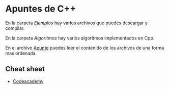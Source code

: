 # Apuntes de C++

En la carpeta *Ejemplos* hay varios archivos que puedes descargar y compilar.

En la carpeta *Algoritmos* hay varios algoritmos implementados en Cpp.

En el archivo [Apunte](./Apunte.md) puedes leer el contenido de los archivos de una forma mas ordenada.

## Cheat sheet

* [Codeacademy](https://www.codecademy.com/resources/cheatsheets/language/c-plus-plus)
